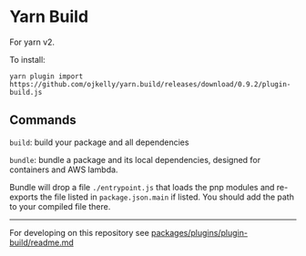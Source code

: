 # Yarn Build

For yarn v2.

To install:

```
yarn plugin import https://github.com/ojkelly/yarn.build/releases/download/0.9.2/plugin-build.js
```

## Commands

`build`: build your package and all dependencies

`bundle`: bundle a package and its local dependencies, designed for containers and AWS lambda.

Bundle will drop a file `./entrypoint.js` that loads the pnp modules and re-exports the file listed in
`package.json.main` if listed. You should add the path to your compiled file there.

---

For developing on this repository see [packages/plugins/plugin-build/readme.md](packages/plugins/plugin-build/readme.md)
